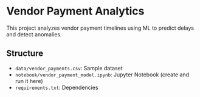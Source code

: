 # Vendor Payment Analytics

This project analyzes vendor payment timelines using ML to predict delays and detect anomalies.

## Structure
- `data/vendor_payments.csv`: Sample dataset
- `notebook/vendor_payment_model.ipynb`: Jupyter Notebook (create and run it here)
- `requirements.txt`: Dependencies
